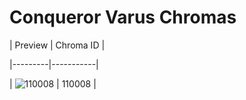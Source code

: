 # Conqueror Varus Chromas


| Preview | Chroma ID |

|---------|-----------|

| ![110008](https://raw.communitydragon.org/latest/plugins/rcp-be-lol-game-data/global/default/v1/champion-chroma-images/110/110008.png) | 110008 |